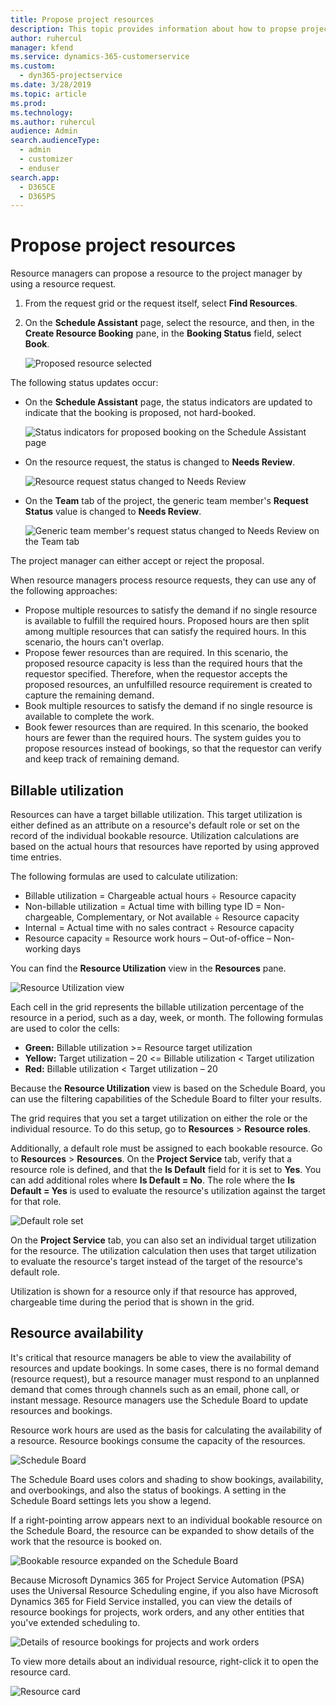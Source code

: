 ```yaml
---
title: Propose project resources 
description: This topic provides information about how to propse project resources in Dynamics 365 for Project Service Automation (PSA).
author: ruhercul
manager: kfend
ms.service: dynamics-365-customerservice
ms.custom: 
  - dyn365-projectservice
ms.date: 3/28/2019
ms.topic: article
ms.prod: 
ms.technology: 
ms.author: ruhercul
audience: Admin
search.audienceType: 
  - admin
  - customizer
  - enduser
search.app: 
  - D365CE
  - D365PS
---
```


# Propose project resources

Resource managers can propose a resource to the project manager by using a resource request.

1. From the request grid or the request itself, select **Find Resources**.
2. On the **Schedule Assistant** page, select the resource, and then, in the **Create Resource Booking** pane, in the **Booking Status** field, select **Book**.

    ![Proposed resource selected](media/Resource-Management-image62.png)

The following status updates occur:

- On the **Schedule Assistant** page, the status indicators are updated to indicate that the booking is proposed, not hard-booked.

    ![Status indicators for proposed booking on the Schedule Assistant page](media/Resource-Management-image63.png)

- On the resource request, the status is changed to **Needs Review**.

    ![Resource request status changed to Needs Review](media/Resource-Management-image64.png)

- On the **Team** tab of the project, the generic team member's **Request Status** value is changed to **Needs Review**.

    ![Generic team member's request status changed to Needs Review on the Team tab](media/Resource-Management-image48.png)

The project manager can either accept or reject the proposal.

When resource managers process resource requests, they can use any of the following approaches:

- Propose multiple resources to satisfy the demand if no single resource is available to fulfill the required hours. Proposed hours are then split among multiple resources that can satisfy the required hours. In this scenario, the hours can't overlap.
- Propose fewer resources than are required. In this scenario, the proposed resource capacity is less than the required hours that the requestor specified. Therefore, when the requestor accepts the proposed resources, an unfulfilled resource requirement is created to capture the remaining demand.
- Book multiple resources to satisfy the demand if no single resource is available to complete the work.
- Book fewer resources than are required. In this scenario, the booked hours are fewer than the required hours. The system guides you to propose resources instead of bookings, so that the requestor can verify and keep track of remaining demand.

## Billable utilization

Resources can have a target billable utilization. This target utilization is either defined as an attribute on a resource's default role or set on the record of the individual bookable resource. Utilization calculations are based on the actual hours that resources have reported by using approved time entries.

The following formulas are used to calculate utilization:

- Billable utilization = Chargeable actual hours ÷ Resource capacity
- Non-billable utilization = Actual time with billing type ID = Non-chargeable, Complementary, or Not available ÷ Resource capacity
- Internal = Actual time with no sales contract ÷ Resource capacity
- Resource capacity = Resource work hours – Out-of-office – Non-working days

You can find the **Resource Utilization** view in the **Resources** pane.

![Resource Utilization view](media/Resource-Management-image65.png)

Each cell in the grid represents the billable utilization percentage of the resource in a period, such as a day, week, or month. The following formulas are used to color the cells:

- **Green:** Billable utilization \>= Resource target utilization
- **Yellow:** Target utilization – 20 \<= Billable utilization \< Target utilization
- **Red:** Billable utilization \< Target utilization – 20

Because the **Resource Utilization** view is based on the Schedule Board, you can use the filtering capabilities of the Schedule Board to filter your results.

The grid requires that you set a target utilization on either the role or the individual resource. To do this setup, go to **Resources** \> **Resource roles**.

Additionally, a default role must be assigned to each bookable resource. Go to **Resources** \> **Resources**. On the **Project Service** tab, verify that a resource role is defined, and that the **Is Default** field for it is set to **Yes**. You can add additional roles where **Is Default = No**. The role where the **Is Default = Yes** is used to evaluate the resource's utilization against the target for that role.

![Default role set](media/Resource-Management-image67.png)

On the **Project Service** tab, you can also set an individual target utilization for the resource. The utilization calculation then uses that target utilization to evaluate the resource's target instead of the target of the resource's default role.

Utilization is shown for a resource only if that resource has approved, chargeable time during the period that is shown in the grid.

## Resource availability

It's critical that resource managers be able to view the availability of resources and update bookings. In some cases, there is no formal demand (resource request), but a resource manager must respond to an unplanned demand that comes through channels such as an email, phone call, or instant message. Resource managers use the Schedule Board to update resources and bookings.

Resource work hours are used as the basis for calculating the availability of a resource. Resource bookings consume the capacity of the resources.

![Schedule Board](media/Resource-Management-image68.png)

The Schedule Board uses colors and shading to show bookings, availability, and overbookings, and also the status of bookings. A setting in the Schedule Board settings lets you show a legend.

If a right-pointing arrow appears next to an individual bookable resource on the Schedule Board, the resource can be expanded to show details of the work that the resource is booked on.

![Bookable resource expanded on the Schedule Board](media/Resource-Management-image69.png)

Because Microsoft Dynamics 365 for Project Service Automation (PSA) uses the Universal Resource Scheduling engine, if you also have Microsoft Dynamics 365 for Field Service installed, you can view the details of resource bookings for projects, work orders, and any other entities that you've extended scheduling to.

![Details of resource bookings for projects and work orders](media/Resource-Management-image70.png)

To view more details about an individual resource, right-click it to open the resource card.

![Resource card](media/Resource-Management-image71.png)
